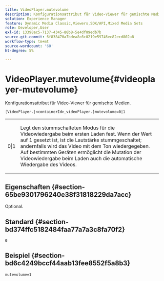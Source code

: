 ```yaml
---
title: VideoPlayer.mutevolume
description: Konfigurationsattribut für Video-Viewer für gemischte Medien.
solution: Experience Manager
feature: Dynamic Media Classic,Viewers,SDK/API,Mixed Media Sets
role: Developer,User
exl-id: 13398ac5-7137-4345-88b8-5e4df09edb7b
source-git-commit: 6f838470a7bdea8e8c0219e59746ec82ecd802a8
workflow-type: tm+mt
source-wordcount: '60'
ht-degree: 5%

---
```


# VideoPlayer.mutevolume{#videoplayer-mutevolume}

Konfigurationsattribut für Video-Viewer für gemischte Medien.

`[VideoPlayer.|<containerId>_videoPlayer.]mutevolume=0|1`

<table id="table_2A4F898BBF88417DB0834B7F78637F5D"> 
 <tbody> 
  <tr> 
   <td colname="col1"> <p> <span class="codeph"> 0|1 </span> </p> </td> 
   <td colname="col2"> <p> Legt den stummschalteten Modus für die Videowiedergabe beim ersten Laden fest. Wenn der Wert auf <span class="codeph"> 1 </span> gesetzt ist, ist die Lautstärke stummgeschaltet; andernfalls wird das Video mit dem Ton wiedergegeben. Auf bestimmten Geräten ermöglicht die Mutation der Videowiedergabe beim Laden auch die automatische Wiedergabe des Videos. </p> </td> 
  </tr> 
 </tbody> 
</table>

## Eigenschaften {#section-65be9301796240e38f31818229da7acc}

Optional.

## Standard {#section-bd374ffc5182484faa77a7a3c8fa70f2}

`0`

## Beispiel {#section-bd6c4249bccf44aab13fee8552f5a8b3}

`mutevolume=1`
